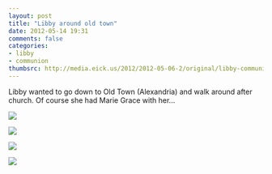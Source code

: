 ```yaml
---
layout: post
title: "Libby around old town"
date: 2012-05-14 19:31
comments: false
categories: 
- libby
- communion
thumbsrc: http://media.eick.us/2012/2012-05-06-2/original/libby-communion-7.jpg
---
```

Libby wanted to go down to Old Town (Alexandria) and walk around after church.  Of course she had Marie Grace with her...



![](http://media.eick.us/media/photographs/2012/2012-05-06-2/libby-communion-5.jpg)




![](http://media.eick.us/media/photographs/2012/2012-05-06-2/libby-communion-6.jpg)




![](http://media.eick.us/media/photographs/2012/2012-05-06-2/libby-communion-7.jpg)




![](http://media.eick.us/media/photographs/2012/2012-05-06-2/libby-communion-8.jpg)

